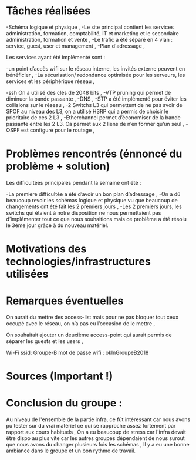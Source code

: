 # Tâches réalisées

-Schéma logique et physique ,
-Le site principal contient les services administration, formation, comptabilité, IT et marketing et le secondaire administration,
formation et vente ,
-Le trafic a été séparé en 4 vlan : service, guest, user et management ,
-Plan d'adressage ,

Les services ayant été implémenté sont :

-un point d’accès wifi sur le réseau interne, les invités externe peuvent en bénéficier ,
-La sécurisation/ redondance optimisée pour les serveurs, les services et les périphérique réseau ,


-ssh On a utilisé des clés de 2048 bits ,
-VTP pruning qui permet de diminuer la bande passante ,
-DNS ,
-STP a été implémenté pour éviter les collisions sur le réseau ,
-2 Switchs L3 qui permettent de ne pas avoir de SPOF au niveau des L3, on a utilisé HSRP qui a permis de choisir le prioritaire 
de ces 2 L3 ,
-Etherchannel permet d’économiser de la bande passante entre les 2 L3. Ca permet aux 2 liens de n’en former qu’un seul ,
-OSPF est configuré pour le routage ,


# Problèmes rencontrés (énnoncé du problème + solution)

Les difficultées principales pendant la semaine ont été :

-La première difficultée a été d’avoir un bon plan d’adressage ,
-On a dû beaucoup revoir les schémas logique et physique vu que beaucoup de changements ont été fait les 2 premiers jours ,
-Les 2 premiers jours, les switchs qui étaient à notre disposition ne nous permettaient pas d’implémenter tout ce que nous souhaitions mais ce problème a été résolu le 3ème  jour grâce à du nouveau matériel.


# Motivations des technologies/infrastructures utilisées

# Remarques éventuelles

On aurait du mettre des access-list mais pour ne pas bloquer tout ceux occupé avec le réseau, on n’a pas eu l’occasion de le mettre ,

On souhaitait ajouter un deuxième access-point qui aurait permis de séparer les guests et les users ,

Wi-Fi  ssid:  Groupe-B                   mot de passe wifi :   oklnGroupeB2018


# Sources (Important !)

# Conclusion du groupe : 

Au niveau de l'ensemble de la partie infra, ce fût intéressant car nous avons pu tester sur du vrai matériel
ce qui se rapproche assez fortement par rapport aux cours habituels ,
On a eu beaucoup de stress car l'infra devait être dispo au plus vite car les autres groupes dépendaient de nous surout que nous 
avons du changer plusieurs fois les schémas ,
Il y a eu une bonne ambiance dans le groupe et un bon rythme de travail.

